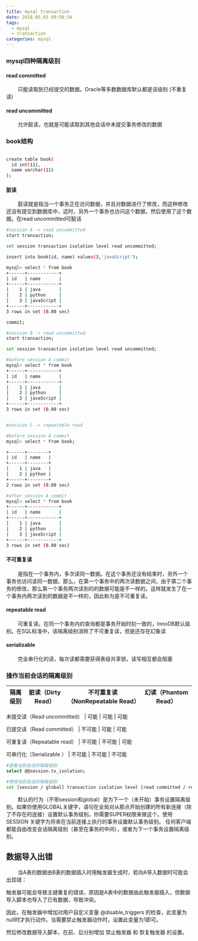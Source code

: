 ```yaml
---
title: mysql transaction
date: 2018.05.03 09:50:34
tags:
  - mysql
  - transaction
categories: mysql
---
```


### mysql四种隔离级别

#### read committed

&nbsp;&nbsp;&nbsp;&nbsp;&nbsp;&nbsp;&nbsp;&nbsp;只能读取到已经提交的数据。Oracle等多数数据库默认都是该级别 (不重复读)

#### read uncommitted

&nbsp;&nbsp;&nbsp;&nbsp;&nbsp;&nbsp;&nbsp;&nbsp;允许脏读，也就是可能读取到其他会话中未提交事务修改的数据

### book结构
``` bash

create table book(
  id int(11),
  name varchar(11)
);

```

#### 脏读

&nbsp;&nbsp;&nbsp;&nbsp;&nbsp;&nbsp;&nbsp;&nbsp;脏读就是指当一个事务正在访问数据，并且对数据进行了修改，而这种修改还没有提交到数据库中，这时，另外一个事务也访问这个数据，然后使用了这个数据。在read uncommitted可脏话

``` bash
#session A -> read uncommitted
start transaction;

set session transaction isolation level read uncommitted;

insert into book(id, name) values(3,'javaScript');

mysql> select * from book
+------+------------+
| id   | name       |
+------+------------+
|    1 | java       |
|    2 | python     |
|    3 | javaScript |
+------+------------+
3 rows in set (0.00 sec)

commit;

#session B -> read uncommitted
start transaction;

set session transaction isolation level read uncommitted;

#before session A commit
mysql> select * from book
+------+------------+
| id   | name       |
+------+------------+
|    1 | java       |
|    2 | python     |
|    3 | javaScript |
+------+------------+
3 rows in set (0.00 sec)


#session C -> repeatable read

#before session A commit
mysql> select * from book;

+------+--------+
| id   | name   |
+------+--------+
|    1 | java   |
|    2 | python |
+------+--------+
2 rows in set (0.00 sec)

#after session A commit
mysql> select * from book
+------+------------+
| id   | name       |
+------+------------+
|    1 | java       |
|    2 | python     |
|    3 | javaScript |
+------+------------+
3 rows in set (0.00 sec)

```

#### 不可重复读
&nbsp;&nbsp;&nbsp;&nbsp;&nbsp;&nbsp;&nbsp;&nbsp;是指在一个事务内，多次读同一数据。在这个事务还没有结束时，另外一个事务也访问该同一数据。那么，在第一个事务中的两次读数据之间，由于第二个事务的修改，那么第一个事务两次读到的的数据可能是不一样的。这样就发生了在一个事务内两次读到的数据是不一样的，因此称为是不可重复读。

#### repeatable read

&nbsp;&nbsp;&nbsp;&nbsp;&nbsp;&nbsp;&nbsp;&nbsp;可重复读。在同一个事务内的查询都是事务开始时刻一致的，InnoDB默认级别。在SQL标准中，该隔离级别消除了不可重复读，但是还存在幻象读

#### serializable

&nbsp;&nbsp;&nbsp;&nbsp;&nbsp;&nbsp;&nbsp;&nbsp;完全串行化的读，每次读都需要获得表级共享锁，读写相互都会阻塞

### 操作当前会话的隔离级别

隔离级别 | 脏读（Dirty Read） | 不可重复读（NonRepeatable Read） | 幻读（Phantom Read） 
 | - | - | - | - | 

未提交读（Read uncommitted） | 可能 | 可能 | 可能

已提交读（Read committed） | 不可能 | 可能 | 可能

可重复读（Repeatable read） | 不可能 | 不可能 | 可能

可串行化（Serializable ） | 不可能 | 不可能 | 不可能

``` bash
#查看当前会话的隔离级别
select @@session.tx_isolation;

#修改当前会话的隔离级别
set [session / global] transaction isolation level [read committed / read uncommitted / repeatable read /serializable]

```
&nbsp;&nbsp;&nbsp;&nbsp;&nbsp;&nbsp;&nbsp;&nbsp;默认的行为（不带session和global）是为下一个（未开始）事务设置隔离级别。如果你使用GLOBAL关键字，语句在全局对从那点开始创建的所有新连接（除了不存在的连接）设置默认事务级别。你需要SUPER权限来做这个。使用SESSION 关键字为将来在当前连接上执行的事务设置默认事务级别。 任何客户端都能自由改变会话隔离级别（甚至在事务的中间），或者为下一个事务设置隔离级别。

## 数据导入出错

&nbsp;&nbsp;&nbsp;&nbsp;&nbsp;&nbsp;&nbsp;&nbsp;当A表的数据由B表的数据插入时用触发器生成时，若向A导入数据时可能会出现错：

触发器可能会导致主键重复的错误，原因是A表中的数据由此触发器插入，但数据导入脚本也导入了已有数据，导致冲突。

因此，在触发器中增加对用户自定义变量 @disable_triggers 的检查，此变量为null时才执行动作。当需要禁止触发器动作时，设置此变量为1即可。

然后修改数据导入脚本，在前、后分别增加 禁止触发器 和 恢复触发器 的设置。